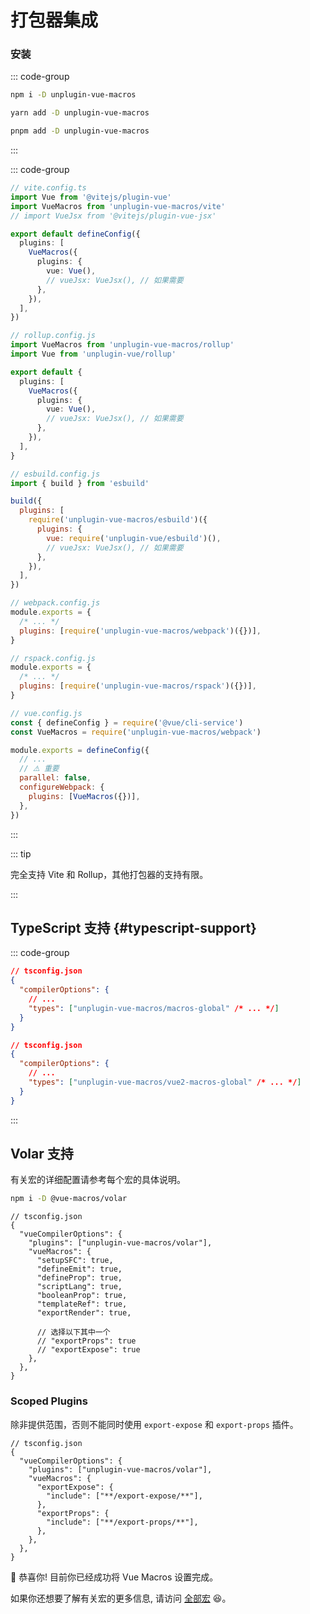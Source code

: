 # 打包器集成

### 安装

::: code-group

```bash [npm]
npm i -D unplugin-vue-macros
```

```bash [yarn]
yarn add -D unplugin-vue-macros
```

```bash [pnpm]
pnpm add -D unplugin-vue-macros
```

:::

::: code-group

```ts [Vite]
// vite.config.ts
import Vue from '@vitejs/plugin-vue'
import VueMacros from 'unplugin-vue-macros/vite'
// import VueJsx from '@vitejs/plugin-vue-jsx'

export default defineConfig({
  plugins: [
    VueMacros({
      plugins: {
        vue: Vue(),
        // vueJsx: VueJsx(), // 如果需要
      },
    }),
  ],
})
```

```ts [Rollup]
// rollup.config.js
import VueMacros from 'unplugin-vue-macros/rollup'
import Vue from 'unplugin-vue/rollup'

export default {
  plugins: [
    VueMacros({
      plugins: {
        vue: Vue(),
        // vueJsx: VueJsx(), // 如果需要
      },
    }),
  ],
}
```

```js [esbuild]
// esbuild.config.js
import { build } from 'esbuild'

build({
  plugins: [
    require('unplugin-vue-macros/esbuild')({
      plugins: {
        vue: require('unplugin-vue/esbuild')(),
        // vueJsx: VueJsx(), // 如果需要
      },
    }),
  ],
})
```

```js [Webpack]
// webpack.config.js
module.exports = {
  /* ... */
  plugins: [require('unplugin-vue-macros/webpack')({})],
}
```

```js [Rspack]
// rspack.config.js
module.exports = {
  /* ... */
  plugins: [require('unplugin-vue-macros/rspack')({})],
}
```

```js [Vue CLI]
// vue.config.js
const { defineConfig } = require('@vue/cli-service')
const VueMacros = require('unplugin-vue-macros/webpack')

module.exports = defineConfig({
  // ...
  // ⚠️ 重要
  parallel: false,
  configureWebpack: {
    plugins: [VueMacros({})],
  },
})
```

:::

::: tip

完全支持 Vite 和 Rollup，其他打包器的支持有限。

:::

## TypeScript 支持 {#typescript-support}

::: code-group

```json {0} [Vue 3]
// tsconfig.json
{
  "compilerOptions": {
    // ...
    "types": ["unplugin-vue-macros/macros-global" /* ... */]
  }
}
```

```json {0} [Vue 2]
// tsconfig.json
{
  "compilerOptions": {
    // ...
    "types": ["unplugin-vue-macros/vue2-macros-global" /* ... */]
  }
}
```

:::

## Volar 支持

有关宏的详细配置请参考每个宏的具体说明。

```bash
npm i -D @vue-macros/volar
```

```jsonc
// tsconfig.json
{
  "vueCompilerOptions": {
    "plugins": ["unplugin-vue-macros/volar"],
    "vueMacros": {
      "setupSFC": true,
      "defineEmit": true,
      "defineProp": true,
      "scriptLang": true,
      "booleanProp": true,
      "templateRef": true,
      "exportRender": true,

      // 选择以下其中一个
      // "exportProps": true
      // "exportExpose": true
    },
  },
}
```

### Scoped Plugins

除非提供范围，否则不能同时使用 `export-expose` 和 `export-props` 插件。

```jsonc
// tsconfig.json
{
  "vueCompilerOptions": {
    "plugins": ["unplugin-vue-macros/volar"],
    "vueMacros": {
      "exportExpose": {
        "include": ["**/export-expose/**"],
      },
      "exportProps": {
        "include": ["**/export-props/**"],
      },
    },
  },
}
```

:tada: 恭喜你! 目前你已经成功将 Vue Macros 设置完成。

如果你还想要了解有关宏的更多信息, 请访问 [全部宏](/zh-CN/macros/) :laughing:。
